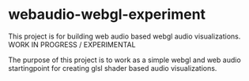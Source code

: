 # webaudio-webgl-experiment
This project is for building web audio based webgl audio visualizations.  WORK IN PROGRESS / EXPERIMENTAL

The purpose of this project is to work as a simple webgl and web audio startingpoint for creating glsl shader based audio visualizations.
